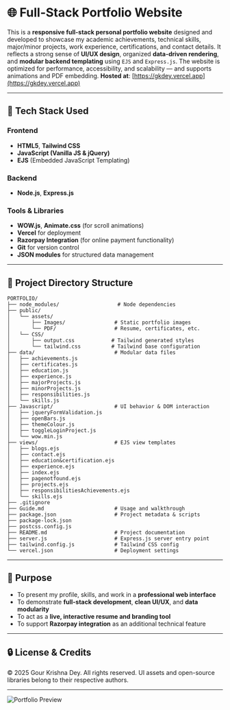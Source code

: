 # **🌐 Full-Stack Portfolio Website**

This is a **responsive full-stack personal portfolio website** designed and developed to showcase my academic achievements, technical skills, major/minor projects, work experience, certifications, and contact details.
It reflects a strong sense of **UI/UX design**, organized **data-driven rendering**, and **modular backend templating** using `EJS` and `Express.js`.
The website is optimized for performance, accessibility, and scalability — and supports animations and PDF embedding.
**Hosted at**: [https://gkdey.vercel.app](https://gkdey.vercel.app)

---

## 🚀 **Tech Stack Used**

### **Frontend**

* **HTML5**, **Tailwind CSS**
* **JavaScript (Vanilla JS & jQuery)**
* **EJS** (Embedded JavaScript Templating)

### **Backend**

* **Node.js**, **Express.js**

### **Tools & Libraries**

* **WOW\.js**, **Animate.css** (for scroll animations)
* **Vercel** for deployment
* **Razorpay Integration** (for online payment functionality)
* **Git** for version control
* **JSON modules** for structured data management

---

## 📁 **Project Directory Structure**

```plaintext
PORTFOLIO/
├── node_modules/                   # Node dependencies
├── public/
│   └── assets/
│       ├── Images/                # Static portfolio images
│       └── PDF/                   # Resume, certificates, etc.
│   └── CSS/
│       ├── output.css            # Tailwind generated styles
│       └── tailwind.css          # Tailwind base configuration
├── data/                          # Modular data files
│   ├── achievements.js
│   ├── certificates.js
│   ├── education.js
│   ├── experience.js
│   ├── majorProjects.js
│   ├── minorProjects.js
│   ├── responsibilities.js
│   └── skills.js
├── Javascript/                    # UI behavior & DOM interaction
│   ├── jqueryFormValidation.js
│   ├── openBars.js
│   ├── themeColour.js
│   ├── toggleLoginProject.js
│   └── wow.min.js
├── views/                         # EJS view templates
│   ├── blogs.ejs
│   ├── contact.ejs
│   ├── education&certification.ejs
│   ├── experience.ejs
│   ├── index.ejs
│   ├── pagenotfound.ejs
│   ├── projects.ejs
│   ├── responsibilitiesAchievements.ejs
│   └── skills.ejs
├── .gitignore
├── Guide.md                       # Usage and walkthrough
├── package.json                   # Project metadata & scripts
├── package-lock.json
├── postcss.config.js
├── README.md                      # Project documentation
├── server.js                      # Express.js server entry point
├── tailwind.config.js             # Tailwind CSS config
└── vercel.json                    # Deployment settings
```

---

## 🎯 **Purpose**

* To present my profile, skills, and work in a **professional web interface**
* To demonstrate **full-stack development**, **clean UI/UX**, and **data modularity**
* To act as a **live, interactive resume and branding tool**
* To support **Razorpay integration** as an additional technical feature

---

## 🔒 **License & Credits**

© 2025 Gour Krishna Dey. All rights reserved.
UI assets and open-source libraries belong to their respective authors.

---

![Portfolio Preview](https://res.cloudinary.com/dkjlvvhmi/image/upload/v1747965003/Thumbnail2_gvtncf.jpg)
